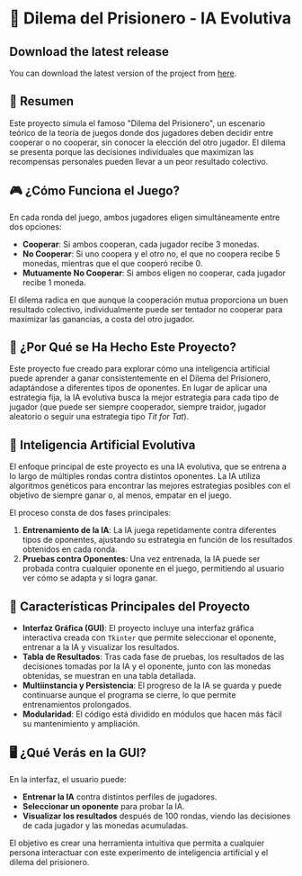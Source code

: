 # 🧠 Dilema del Prisionero - IA Evolutiva

## Download the latest release

You can download the latest version of the project from [here](https://github.com/adrianblancotena/ML-prisioners-dilema/releases/tag/Download).

## 📜 Resumen

Este proyecto simula el famoso "Dilema del Prisionero", un escenario teórico de la teoría de juegos donde dos jugadores deben decidir entre cooperar o no cooperar, sin conocer la elección del otro jugador. El dilema se presenta porque las decisiones individuales que maximizan las recompensas personales pueden llevar a un peor resultado colectivo.

## 🎮 ¿Cómo Funciona el Juego?

En cada ronda del juego, ambos jugadores eligen simultáneamente entre dos opciones:

- **Cooperar**: Si ambos cooperan, cada jugador recibe 3 monedas.
- **No Cooperar**: Si uno coopera y el otro no, el que no coopera recibe 5 monedas, mientras que el que cooperó recibe 0.
- **Mutuamente No Cooperar**: Si ambos eligen no cooperar, cada jugador recibe 1 moneda.

El dilema radica en que aunque la cooperación mutua proporciona un buen resultado colectivo, individualmente puede ser tentador no cooperar para maximizar las ganancias, a costa del otro jugador.

## 🤖 ¿Por Qué se Ha Hecho Este Proyecto?

Este proyecto fue creado para explorar cómo una inteligencia artificial puede aprender a ganar consistentemente en el Dilema del Prisionero, adaptándose a diferentes tipos de oponentes. En lugar de aplicar una estrategia fija, la IA evolutiva busca la mejor estrategia para cada tipo de jugador (que puede ser siempre cooperador, siempre traidor, jugador aleatorio o seguir una estrategia tipo *Tit for Tat*).

## 🧬 Inteligencia Artificial Evolutiva

El enfoque principal de este proyecto es una IA evolutiva, que se entrena a lo largo de múltiples rondas contra distintos oponentes. La IA utiliza algoritmos genéticos para encontrar las mejores estrategias posibles con el objetivo de siempre ganar o, al menos, empatar en el juego.

El proceso consta de dos fases principales:

1. **Entrenamiento de la IA**: La IA juega repetidamente contra diferentes tipos de oponentes, ajustando su estrategia en función de los resultados obtenidos en cada ronda.
2. **Pruebas contra Oponentes**: Una vez entrenada, la IA puede ser probada contra cualquier oponente en el juego, permitiendo al usuario ver cómo se adapta y si logra ganar.

## 🚀 Características Principales del Proyecto

- **Interfaz Gráfica (GUI)**: El proyecto incluye una interfaz gráfica interactiva creada con `Tkinter` que permite seleccionar el oponente, entrenar a la IA y visualizar los resultados.
- **Tabla de Resultados**: Tras cada fase de pruebas, los resultados de las decisiones tomadas por la IA y el oponente, junto con las monedas obtenidas, se muestran en una tabla detallada.
- **Multiinstancia y Persistencia**: El progreso de la IA se guarda y puede continuarse aunque el programa se cierre, lo que permite entrenamientos prolongados.
- **Modularidad**: El código está dividido en módulos que hacen más fácil su mantenimiento y ampliación.

## 🖥️ ¿Qué Verás en la GUI?

En la interfaz, el usuario puede:

- **Entrenar la IA** contra distintos perfiles de jugadores.
- **Seleccionar un oponente** para probar la IA.
- **Visualizar los resultados** después de 100 rondas, viendo las decisiones de cada jugador y las monedas acumuladas.

El objetivo es crear una herramienta intuitiva que permita a cualquier persona interactuar con este experimento de inteligencia artificial y el dilema del prisionero.
